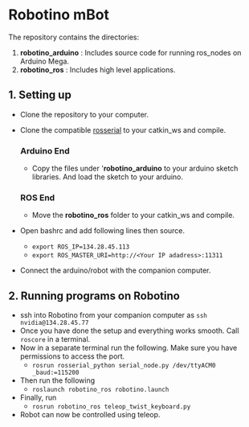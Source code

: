 # Robotino mBot

The repository contains the directories:
1. __robotino_arduino__ : Includes source code for running ros_nodes on Arduino Mega.
2. __robotino_ros__ : Includes high level applications.

## 1. Setting up
* Clone the repository to your computer.
* Clone the compatible [rosserial](https://github.com/aadi-mishra/rosserial.git) to your catkin_ws and compile.
    ### Arduino End
    * Copy the files under '__robotino_arduino__ to your arduino sketch libraries. And load the sketch to your arduino.

    ### ROS End
    * Move the __robotino_ros__ folder to your catkin_ws and compile.

* Open bashrc and add following lines then source. 
    * `export ROS_IP=134.28.45.113`
    * `export ROS_MASTER_URI=http://<Your IP adadress>:11311`

* Connect the arduino/robot with the companion computer. 


## 2. Running programs on Robotino
* ssh into Robotino from your companion computer as `ssh nvidia@134.28.45.77`
* Once you have done the setup and everything works smooth. Call `roscore` in a terminal.
* Now in a separate terminal run the following. Make sure you have permissions to access the port.
    * `rosrun rosserial_python serial_node.py /dev/ttyACM0 _baud:=115200` 
* Then run the following
    * `roslaunch robotino_ros robotino.launch`
* Finally, run
    * `rosrun robotino_ros teleop_twist_keyboard.py` 
* Robot can now be controlled using teleop.







